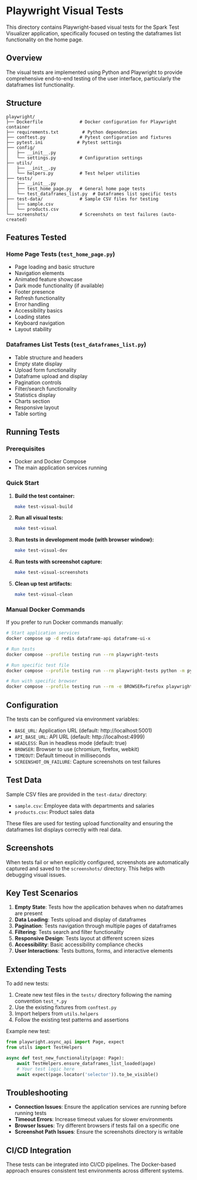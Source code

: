 # Playwright Visual Tests

This directory contains Playwright-based visual tests for the Spark Test Visualizer application, specifically focused on testing the dataframes list functionality on the home page.

## Overview

The visual tests are implemented using Python and Playwright to provide comprehensive end-to-end testing of the user interface, particularly the dataframes list functionality.

## Structure

```
playwright/
├── Dockerfile              # Docker configuration for Playwright container
├── requirements.txt         # Python dependencies
├── conftest.py             # Pytest configuration and fixtures
├── pytest.ini             # Pytest settings
├── config/
│   ├── __init__.py
│   └── settings.py         # Configuration settings
├── utils/
│   ├── __init__.py
│   └── helpers.py          # Test helper utilities
├── tests/
│   ├── __init__.py
│   ├── test_home_page.py   # General home page tests
│   └── test_dataframes_list.py  # Dataframes list specific tests
├── test-data/              # Sample CSV files for testing
│   ├── sample.csv
│   └── products.csv
└── screenshots/            # Screenshots on test failures (auto-created)
```

## Features Tested

### Home Page Tests (`test_home_page.py`)
- Page loading and basic structure
- Navigation elements
- Animated feature showcase
- Dark mode functionality (if available)
- Footer presence
- Refresh functionality
- Error handling
- Accessibility basics
- Loading states
- Keyboard navigation
- Layout stability

### Dataframes List Tests (`test_dataframes_list.py`)
- Table structure and headers
- Empty state display
- Upload form functionality
- Dataframe upload and display
- Pagination controls
- Filter/search functionality
- Statistics display
- Charts section
- Responsive layout
- Table sorting

## Running Tests

### Prerequisites
- Docker and Docker Compose
- The main application services running

### Quick Start

1. **Build the test container:**
   ```bash
   make test-visual-build
   ```

2. **Run all visual tests:**
   ```bash
   make test-visual
   ```

3. **Run tests in development mode (with browser window):**
   ```bash
   make test-visual-dev
   ```

4. **Run tests with screenshot capture:**
   ```bash
   make test-visual-screenshots
   ```

5. **Clean up test artifacts:**
   ```bash
   make test-visual-clean
   ```

### Manual Docker Commands

If you prefer to run Docker commands manually:

```bash
# Start application services
docker compose up -d redis dataframe-api dataframe-ui-x

# Run tests
docker compose --profile testing run --rm playwright-tests

# Run specific test file
docker compose --profile testing run --rm playwright-tests python -m pytest tests/test_dataframes_list.py -v

# Run with specific browser
docker compose --profile testing run --rm -e BROWSER=firefox playwright-tests
```

## Configuration

The tests can be configured via environment variables:

- `BASE_URL`: Application URL (default: http://localhost:5001)
- `API_BASE_URL`: API URL (default: http://localhost:4999)
- `HEADLESS`: Run in headless mode (default: true)
- `BROWSER`: Browser to use (chromium, firefox, webkit)
- `TIMEOUT`: Default timeout in milliseconds
- `SCREENSHOT_ON_FAILURE`: Capture screenshots on test failures

## Test Data

Sample CSV files are provided in the `test-data/` directory:
- `sample.csv`: Employee data with departments and salaries
- `products.csv`: Product sales data

These files are used for testing upload functionality and ensuring the dataframes list displays correctly with real data.

## Screenshots

When tests fail or when explicitly configured, screenshots are automatically captured and saved to the `screenshots/` directory. This helps with debugging visual issues.

## Key Test Scenarios

1. **Empty State**: Tests how the application behaves when no dataframes are present
2. **Data Loading**: Tests upload and display of dataframes
3. **Pagination**: Tests navigation through multiple pages of dataframes
4. **Filtering**: Tests search and filter functionality
5. **Responsive Design**: Tests layout at different screen sizes
6. **Accessibility**: Basic accessibility compliance checks
7. **User Interactions**: Tests buttons, forms, and interactive elements

## Extending Tests

To add new tests:

1. Create new test files in the `tests/` directory following the naming convention `test_*.py`
2. Use the existing fixtures from `conftest.py`
3. Import helpers from `utils.helpers`
4. Follow the existing test patterns and assertions

Example new test:
```python
from playwright.async_api import Page, expect
from utils import TestHelpers

async def test_new_functionality(page: Page):
    await TestHelpers.ensure_dataframes_list_loaded(page)
    # Your test logic here
    await expect(page.locator('selector')).to_be_visible()
```

## Troubleshooting

- **Connection Issues**: Ensure the application services are running before running tests
- **Timeout Errors**: Increase timeout values for slower environments
- **Browser Issues**: Try different browsers if tests fail on a specific one
- **Screenshot Path Issues**: Ensure the screenshots directory is writable

## CI/CD Integration

These tests can be integrated into CI/CD pipelines. The Docker-based approach ensures consistent test environments across different systems.